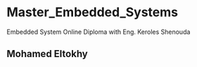# Master_Embedded_Systems
Embedded System Online Diploma with Eng. Keroles Shenouda

## Mohamed Eltokhy
